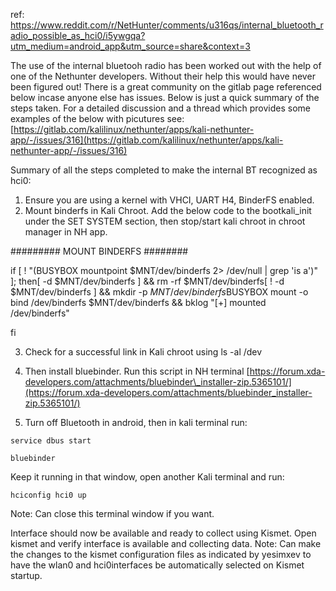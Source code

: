 ref: https://www.reddit.com/r/NetHunter/comments/u316qs/internal_bluetooth_radio_possible_as_hci0/i5ywgqa?utm_medium=android_app&utm_source=share&context=3

The use of the internal bluetooh radio has been worked out with the help of one of the Nethunter developers. Without their help this would have never been figured out! There is a great community on the gitlab page referenced below incase anyone else has issues. Below is just a quick summary of the steps taken. For a detailed discussion and a thread which provides some examples of the below with picutures see: [https://gitlab.com/kalilinux/nethunter/apps/kali-nethunter-app/-/issues/316](https://gitlab.com/kalilinux/nethunter/apps/kali-nethunter-app/-/issues/316)

Summary of all the steps completed to make the internal BT recognized as hci0:

1. Ensure you are using a kernel with VHCI, UART H4, BinderFS enabled.
2. Mount binderfs in Kali Chroot. Add the below code to the bootkali\_init under the SET SYSTEM section, then stop/start kali chroot in chroot manager in NH app.

\######### MOUNT BINDERFS ########

if \[ ! "$($BUSYBOX mountpoint $MNT/dev/binderfs 2> /dev/null | grep 'is a')" \]; then\[ -d $MNT/dev/binderfs \] && rm -rf $MNT/dev/binderfs\[ ! -d $MNT/dev/binderfs \] && mkdir -p $MNT/dev/binderfs$BUSYBOX mount -o bind /dev/binderfs $MNT/dev/binderfs && bklog "\[+\] mounted /dev/binderfs"

fi

3. Check for a successful link in Kali chroot using ls -al /dev

4. Then install bluebinder. Run this script in NH terminal [https://forum.xda-developers.com/attachments/bluebinder\_installer-zip.5365101/](https://forum.xda-developers.com/attachments/bluebinder_installer-zip.5365101/)

5. Turn off Bluetooth in android, then in kali terminal run:

`service dbus start`

`bluebinder`

Keep it running in that window, open another Kali terminal and run:

`hciconfig hci0 up`

Note: Can close this terminal window if you want.

Interface should now be available and ready to collect using Kismet. Open kismet and verify interface is available and collecting data. Note: Can make the changes to the kismet configuration files as indicated by yesimxev to have the wlan0 and hci0interfaces be automatically selected on Kismet startup.